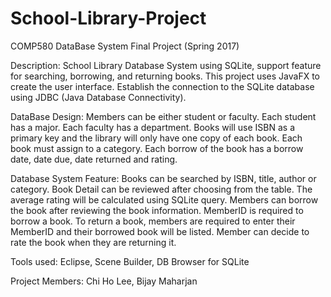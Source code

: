 # School-Library-Project
COMP580 DataBase System Final Project (Spring 2017)

Description: 
School Library Database System using SQLite, support feature for searching, borrowing, and returning books. 
This project uses JavaFX to create the user interface. 
Establish the connection to the SQLite database using JDBC (Java Database Connectivity). 

DataBase Design: 
Members can be either student or faculty. Each student has a major. Each faculty has a department. 
Books will use ISBN as a primary key and the library will only have one copy of each book. 
Each book must assign to a category. Each borrow of the book has a borrow date, date due, date returned and rating. 

Database System Feature: 
Books can be searched by ISBN, title, author or category. Book Detail can be reviewed after choosing from the table. 
The average rating will be calculated using SQLite query. Members can borrow the book after reviewing the book information. 
MemberID is required to borrow a book. To return a book, members are required to enter their MemberID and their borrowed book will be listed. 
Member can decide to rate the book when they are returning it. 

Tools used: 
Eclipse, Scene Builder, DB Browser for SQLite 

Project Members: 
Chi Ho Lee, Bijay Maharjan
